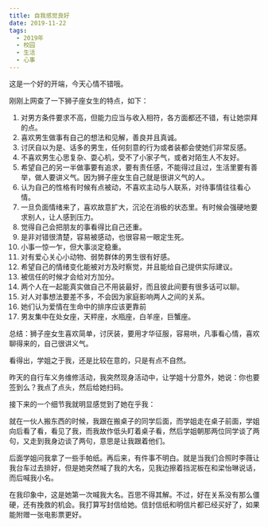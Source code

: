 ```yaml
---
title: 自我感觉良好
date: 2019-11-22
tags:
  - 2019年
  - 校园
  - 生活
  - 心事
---
```


这是一个好的开端，今天心情不错哦。
	
刚刚上网查了一下狮子座女生的特点，如下：

1. 对男方条件要求不高，但能力应当与收入相符，各方面都还不错，有让她崇拜的点。
2. 喜欢男生做事有自己的想法和见解，善良并且真诚。
3. 讨厌自以为是、话多的男生，任何刻意的行为或者装都会使她们非常反感。
4. 不喜欢男生心思复杂、耍心机，受不了小家子气，或者对陌生人不友好。
5. 希望自己的另一半做事要有追求，要有责任感，不能得过且过，生活里要有善举，做人要讲义气。因为狮子座女生自己就是很讲义气的人。
6. 认为自己的性格有时候有点被动，不喜欢主动与人联系，对待事情往往看心情。
7. 一旦负面情绪来了，喜欢故意扩大，沉沦在消极的状态里。有时候会强硬地要求别人，让人感到压力。
8. 觉得自己会把朋友的事看得比自己还重。
9. 是非对错很清楚，容易被感动，也很容易一眼定生死。
10. 小事一惊一乍，但大事淡定稳重。
11. 对有爱心关心小动物、弱势群体的男生很有好感。
12. 希望自己的情绪变化能被对方及时察觉，并且能给自己提供实际建议。
13. 被信任的时候才会给对方加分。
14. 两个人在一起能真实做自己不用装最好，而且彼此间要有很多话可以聊。
15. 对人对事想法要差不多，不会因为家庭影响两人之间的关系。
16. 她们认为爱情在生命中的排序应该更靠前
17. 男友集中在处女座，天枰座，水瓶座，白羊座，巨蟹座。

总结：狮子座女生喜欢简单，讨厌装，要用才华征服，容易哄，凡事看心情，喜欢聊得来的，自己很讲义气。

看得出，学姐之于我，还是比较在意的，只是有点不自然。

昨天的自行车义务维修活动，我突然现身活动中，让学姐十分意外，她说：你也要签到么？我点了点头，然后给她扫码。

接下来的一个细节我就明显感觉到了她在乎我：

就在一伙人搬东西的时候，我跟在搬桌子的同学后面，而学姐走在桌子前面，学姐向后看了看，看见了我，而我故作低头盯着桌子看，然后学姐朝那两位同学谈了两句，又走到我身边谈了两句，意思是让我跟着他们。

后面学姐问我拿了一些手帕纸。再后来，有件事不明白。就是当我们合照时李薇让我台车过去排好，但是她突然喊了我的大名，见我边擦着挡泥板在和梁怡琳说话，而后喊我小名。

在我印象中，这是她第一次喊我大名。百思不得其解。不过，好在关系没有那么僵硬，还有挽救的机会。我打算写封信给她。信封信纸和明信片都已经买好了，如果能附赠一张电影票更好。
